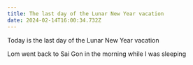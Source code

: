 ```yaml
---
title: The last day of the Lunar New Year vacation
date: 2024-02-14T16:00:34.732Z
---
```


Today is the last day of the Lunar New Year vacation

Lom went back to Sai Gon in the morning while I was sleeping
